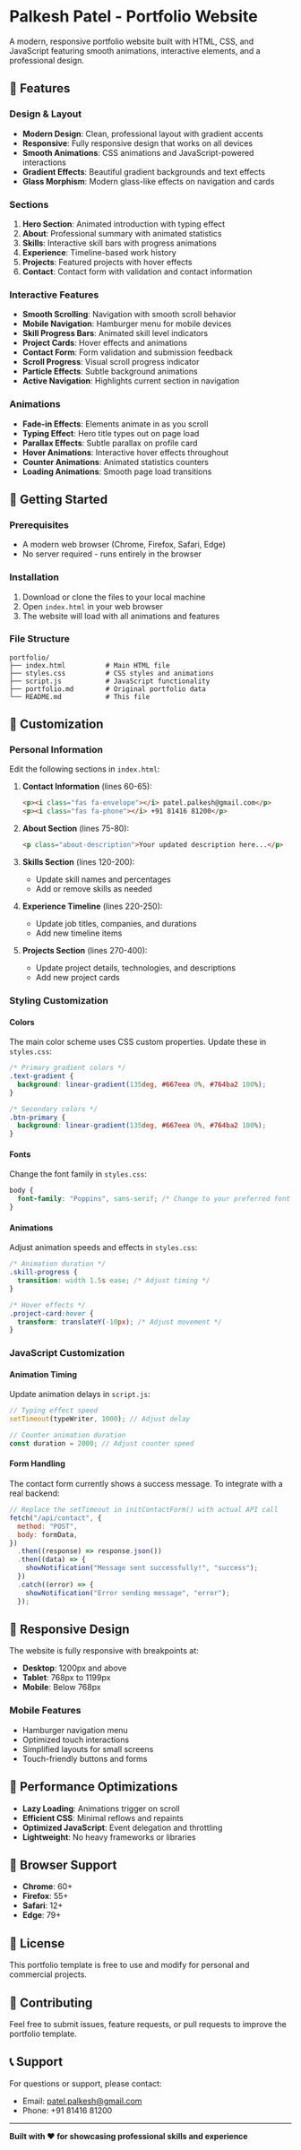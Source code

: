 # Palkesh Patel - Portfolio Website

A modern, responsive portfolio website built with HTML, CSS, and JavaScript featuring smooth animations, interactive elements, and a professional design.

## 🌟 Features

### Design & Layout

- **Modern Design**: Clean, professional layout with gradient accents
- **Responsive**: Fully responsive design that works on all devices
- **Smooth Animations**: CSS animations and JavaScript-powered interactions
- **Gradient Effects**: Beautiful gradient backgrounds and text effects
- **Glass Morphism**: Modern glass-like effects on navigation and cards

### Sections

1. **Hero Section**: Animated introduction with typing effect
2. **About**: Professional summary with animated statistics
3. **Skills**: Interactive skill bars with progress animations
4. **Experience**: Timeline-based work history
5. **Projects**: Featured projects with hover effects
6. **Contact**: Contact form with validation and contact information

### Interactive Features

- **Smooth Scrolling**: Navigation with smooth scroll behavior
- **Mobile Navigation**: Hamburger menu for mobile devices
- **Skill Progress Bars**: Animated skill level indicators
- **Project Cards**: Hover effects and animations
- **Contact Form**: Form validation and submission feedback
- **Scroll Progress**: Visual scroll progress indicator
- **Particle Effects**: Subtle background animations
- **Active Navigation**: Highlights current section in navigation

### Animations

- **Fade-in Effects**: Elements animate in as you scroll
- **Typing Effect**: Hero title types out on page load
- **Parallax Effects**: Subtle parallax on profile card
- **Hover Animations**: Interactive hover effects throughout
- **Counter Animations**: Animated statistics counters
- **Loading Animations**: Smooth page load transitions

## 🚀 Getting Started

### Prerequisites

- A modern web browser (Chrome, Firefox, Safari, Edge)
- No server required - runs entirely in the browser

### Installation

1. Download or clone the files to your local machine
2. Open `index.html` in your web browser
3. The website will load with all animations and features

### File Structure

```
portfolio/
├── index.html          # Main HTML file
├── styles.css          # CSS styles and animations
├── script.js           # JavaScript functionality
├── portfolio.md        # Original portfolio data
└── README.md           # This file
```

## 🎨 Customization

### Personal Information

Edit the following sections in `index.html`:

1. **Contact Information** (lines 60-65):

   ```html
   <p><i class="fas fa-envelope"></i> patel.palkesh@gmail.com</p>
   <p><i class="fas fa-phone"></i> +91 81416 81200</p>
   ```

2. **About Section** (lines 75-80):

   ```html
   <p class="about-description">Your updated description here...</p>
   ```

3. **Skills Section** (lines 120-200):

   - Update skill names and percentages
   - Add or remove skills as needed

4. **Experience Timeline** (lines 220-250):

   - Update job titles, companies, and durations
   - Add new timeline items

5. **Projects Section** (lines 270-400):
   - Update project details, technologies, and descriptions
   - Add new project cards

### Styling Customization

#### Colors

The main color scheme uses CSS custom properties. Update these in `styles.css`:

```css
/* Primary gradient colors */
.text-gradient {
  background: linear-gradient(135deg, #667eea 0%, #764ba2 100%);
}

/* Secondary colors */
.btn-primary {
  background: linear-gradient(135deg, #667eea 0%, #764ba2 100%);
}
```

#### Fonts

Change the font family in `styles.css`:

```css
body {
  font-family: "Poppins", sans-serif; /* Change to your preferred font */
}
```

#### Animations

Adjust animation speeds and effects in `styles.css`:

```css
/* Animation duration */
.skill-progress {
  transition: width 1.5s ease; /* Adjust timing */
}

/* Hover effects */
.project-card:hover {
  transform: translateY(-10px); /* Adjust movement */
}
```

### JavaScript Customization

#### Animation Timing

Update animation delays in `script.js`:

```javascript
// Typing effect speed
setTimeout(typeWriter, 1000); // Adjust delay

// Counter animation duration
const duration = 2000; // Adjust counter speed
```

#### Form Handling

The contact form currently shows a success message. To integrate with a real backend:

```javascript
// Replace the setTimeout in initContactForm() with actual API call
fetch("/api/contact", {
  method: "POST",
  body: formData,
})
  .then((response) => response.json())
  .then((data) => {
    showNotification("Message sent successfully!", "success");
  })
  .catch((error) => {
    showNotification("Error sending message", "error");
  });
```

## 📱 Responsive Design

The website is fully responsive with breakpoints at:

- **Desktop**: 1200px and above
- **Tablet**: 768px to 1199px
- **Mobile**: Below 768px

### Mobile Features

- Hamburger navigation menu
- Optimized touch interactions
- Simplified layouts for small screens
- Touch-friendly buttons and forms

## 🎯 Performance Optimizations

- **Lazy Loading**: Animations trigger on scroll
- **Efficient CSS**: Minimal reflows and repaints
- **Optimized JavaScript**: Event delegation and throttling
- **Lightweight**: No heavy frameworks or libraries

## 🔧 Browser Support

- **Chrome**: 60+
- **Firefox**: 55+
- **Safari**: 12+
- **Edge**: 79+

## 📝 License

This portfolio template is free to use and modify for personal and commercial projects.

## 🤝 Contributing

Feel free to submit issues, feature requests, or pull requests to improve the portfolio template.

## 📞 Support

For questions or support, please contact:

- Email: patel.palkesh@gmail.com
- Phone: +91 81416 81200

---

**Built with ❤️ for showcasing professional skills and experience**
